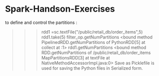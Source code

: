 # Spark-Handson-Exercises
to define and control the partitions :
>>> rdd1 =sc.textFile("/public/retail_db/order_items",5)
>>> rdd1.take(5)
>>> filter_op.getNumPartitions
<bound method PipelinedRDD.getNumPartitions of PythonRDD[5] at collect at <stdin>:1>
>>> rdd1.getNumPartitions
<bound method RDD.getNumPartitions of /public/retail_db/order_items MapPartitionsRDD[3] at textFile at NativeMethodAccessorImpl.java:0>
Save as Picklefile is used for saving the Python files in Serialized form.
  
